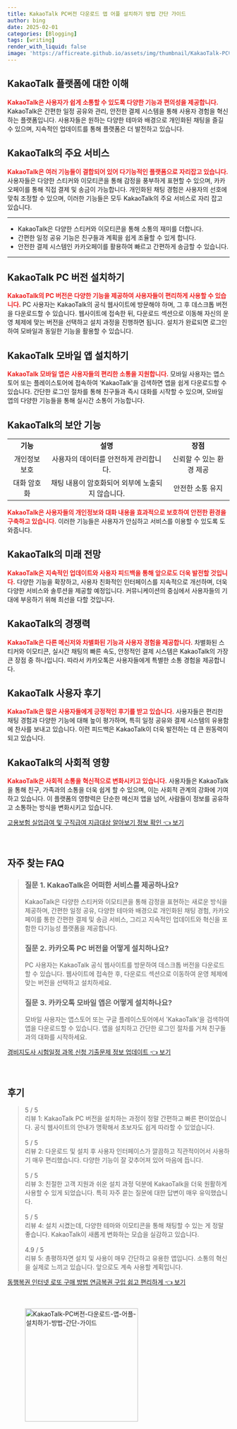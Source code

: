```yaml
---
title: KakaoTalk PC버전 다운로드 앱 어플 설치하기 방법 간단 가이드
author: bing
date: 2025-02-01
categories: [Blogging]
tags: [writing]
render_with_liquid: false
image: 'https://afficreate.github.io/assets/img/thumbnail/KakaoTalk-PC버전-다운로드-앱-어플-설치하기-방법-간단-가이드.webp'
---
```



<h2 id='KakaoTalk_플랫폼'>KakaoTalk 플랫폼에 대한 이해</h2>

<p><b><span style="color: #ee2323;">KakaoTalk은 사용자가 쉽게 소통할 수 있도록 다양한 기능과 편의성을 제공합니다.</span></b> KakaoTalk은 간편한 일정 공유와 관리, 안전한 결제 시스템을 통해 사용자 경험을 혁신하는 플랫폼입니다. 사용자들은 원하는 다양한 테마와 배경으로 개인화된 채팅을 즐길 수 있으며, 지속적인 업데이트를 통해 플랫폼은 더 발전하고 있습니다.</p>

<h2 id='KakaoTalk의_주요_서비스'>KakaoTalk의 주요 서비스</h2>

<p><b><span style="color: #ee2323;">KakaoTalk은 여러 기능들이 결합되어 있어 다기능적인 플랫폼으로 자리잡고 있습니다.</span></b> 사용자들은 다양한 스티커와 이모티콘을 통해 감정을 풍부하게 표현할 수 있으며, 카카오페이를 통해 직접 결제 및 송금이 가능합니다. 개인화된 채팅 경험은 사용자의 선호에 맞춰 조정할 수 있으며, 이러한 기능들은 모두 KakaoTalk의 주요 서비스로 자리 잡고 있습니다.</p>

<hr />

<ul>
    <li>KakaoTalk은 다양한 스티커와 이모티콘을 통해 소통의 재미를 더합니다.</li>
    <li>간편한 일정 공유 기능은 친구들과 계획을 쉽게 조율할 수 있게 합니다.</li>
    <li>안전한 결제 시스템인 카카오페이를 활용하여 빠르고 간편하게 송금할 수 있습니다.</li>
</ul>

<hr />

<h2 id='KakaoTalk_PC_버전_설치하기'>KakaoTalk PC 버전 설치하기</h2>

<p><b><span style="color: #ee2323;">KakaoTalk의 PC 버전은 다양한 기능을 제공하여 사용자들이 편리하게 사용할 수 있습니다.</span></b> PC 사용자는 KakaoTalk의 공식 웹사이트에 방문해야 하며, 그 후 데스크톱 버전을 다운로드할 수 있습니다. 웹사이트에 접속한 뒤, 다운로드 섹션으로 이동해 자신의 운영 체제에 맞는 버전을 선택하고 설치 과정을 진행하면 됩니다. 설치가 완료되면 로그인하여 모바일과 동일한 기능을 활용할 수 있습니다.</p>

<h2 id='KakaoTalk_모바일_앱_설치하기'>KakaoTalk 모바일 앱 설치하기</h2>

<p><b><span style="color: #ee2323;">KakaoTalk 모바일 앱은 사용자들의 편리한 소통을 지원합니다.</span></b> 모바일 사용자는 앱스토어 또는 플레이스토어에 접속하여 'KakaoTalk'을 검색하면 앱을 쉽게 다운로드할 수 있습니다. 간단한 로그인 절차를 통해 친구들과 즉시 대화를 시작할 수 있으며, 모바일 앱의 다양한 기능들을 통해 실시간 소통이 가능합니다.</p>

<h2 id='KakaoTalk의_보안_기능'>KakaoTalk의 보안 기능</h2>

<table>
    <tr>
        <td style="text-align: center; height: 17px;"><b>기능</b></td>
        <td style="text-align: center; height: 17px;"><b>설명</b></td>
        <td style="text-align: center; height: 17px;"><b>장점</b></td>
    </tr>
    <tr>
        <td style="text-align: center; height: 17px;">개인정보 보호</td>
        <td style="text-align: center; height: 17px;">사용자의 데이터를 안전하게 관리합니다.</td>
        <td style="text-align: center; height: 17px;">신뢰할 수 있는 환경 제공</td>
    </tr>
    <tr>
        <td style="text-align: center; height: 17px;">대화 암호화</td>
        <td style="text-align: center; height: 17px;">채팅 내용이 암호화되어 외부에 노출되지 않습니다.</td>
        <td style="text-align: center; height: 17px;">안전한 소통 유지</td>
    </tr>
</table>

<p><b><span style="color: #ee2323;">KakaoTalk은 사용자들의 개인정보와 대화 내용을 효과적으로 보호하여 안전한 환경을 구축하고 있습니다.</span></b> 이러한 기능들은 사용자가 안심하고 서비스를 이용할 수 있도록 도와줍니다.</p>

<h2 id='KakaoTalk의_미래_전망'>KakaoTalk의 미래 전망</h2>

<p><b><span style="color: #ee2323;">KakaoTalk은 지속적인 업데이트와 사용자 피드백을 통해 앞으로도 더욱 발전할 것입니다.</span></b> 다양한 기능을 확장하고, 사용자 친화적인 인터페이스를 지속적으로 개선하며, 더욱 다양한 서비스와 솔루션을 제공할 예정입니다. 커뮤니케이션의 중심에서 사용자들의 기대에 부응하기 위해 최선을 다할 것입니다.</p>

<h2 id='KakaoTalk의_경쟁력'>KakaoTalk의 경쟁력</h2>

<p><b><span style="color: #ee2323;">KakaoTalk은 다른 메신저와 차별화된 기능과 사용자 경험을 제공합니다.</span></b> 차별화된 스티커와 이모티콘, 실시간 채팅의 빠른 속도, 안정적인 결제 시스템은 KakaoTalk의 가장 큰 장점 중 하나입니다. 따라서 카카오톡은 사용자들에게 특별한 소통 경험을 제공합니다.</p>

<h2 id='KakaoTalk_사용자_후기'>KakaoTalk 사용자 후기</h2>

<p><b><span style="color: #ee2323;">KakaoTalk은 많은 사용자들에게 긍정적인 후기를 받고 있습니다.</span></b> 사용자들은 편리한 채팅 경험과 다양한 기능에 대해 높이 평가하며, 특히 일정 공유와 결제 시스템의 유용함에 찬사를 보내고 있습니다. 이런 피드백은 KakaoTalk이 더욱 발전하는 데 큰 원동력이 되고 있습니다.</p>

<h2 id='KakaoTalk의_사회적_영향'>KakaoTalk의 사회적 영향</h2>

<p><b><span style="color: #ee2323;">KakaoTalk은 사회적 소통을 혁신적으로 변화시키고 있습니다.</span></b> 사용자들은 KakaoTalk을 통해 친구, 가족과의 소통을 더욱 쉽게 할 수 있으며, 이는 사회적 관계의 강화에 기여하고 있습니다. 이 플랫폼의 영향력은 단순한 메신저 앱을 넘어, 사람들이 정보를 공유하고 소통하는 방식을 변화시키고 있습니다.</p>


<p><a class="click-button" title="고용보험 실업급여 및 구직급여 지급대상 알아보기 정보 확인" href="https://afficreate.github.io/posts/%EA%B3%A0%EC%9A%A9%EB%B3%B4%ED%97%98-%EC%8B%A4%EC%97%85%EA%B8%89%EC%97%AC-%EB%B0%8F-%EA%B5%AC%EC%A7%81%EA%B8%89%EC%97%AC-%EC%A7%80%EA%B8%89%EB%8C%80%EC%83%81-%EC%95%8C%EC%95%84%EB%B3%B4%EA%B8%B0-%EC%A0%95%EB%B3%B4-%ED%99%95%EC%9D%B8/" rel="dofollow">고용보험 실업급여 및 구직급여 지급대상 알아보기 정보 확인 👈 보기</a></p><br>
<h2 id='자주_찾는_FAQ'>자주 찾는 FAQ</h2>
<div itemscope="" itemtype="https://schema.org/FAQPage"> 
<blockquote> 
<div itemscope="" itemprop="mainEntity" itemtype="https://schema.org/Question"> 
<h3 itemprop="name">질문 1. KakaoTalk은 어떠한 서비스를 제공하나요?</h3> 
<div itemscope="" itemprop="acceptedAnswer" itemtype="https://schema.org/Answer"> 
<span itemprop="text"> 
<p>KakaoTalk은 다양한 스티커와 이모티콘을 통해 감정을 표현하는 새로운 방식을 제공하며, 간편한 일정 공유, 다양한 테마와 배경으로 개인화된 채팅 경험, 카카오페이를 통한 간편한 결제 및 송금 서비스, 그리고 지속적인 업데이트와 혁신을 포함한 다기능성 플랫폼을 제공합니다.</p> 
</span> 
</div> 
</div> 

<div itemscope="" itemprop="mainEntity" itemtype="https://schema.org/Question"> 
<h3 itemprop="name">질문 2. 카카오톡 PC 버전을 어떻게 설치하나요?</h3> 
<div itemscope="" itemprop="acceptedAnswer" itemtype="https://schema.org/Answer"> 
<span itemprop="text"> 
<p>PC 사용자는 KakaoTalk 공식 웹사이트를 방문하여 데스크톱 버전을 다운로드할 수 있습니다. 웹사이트에 접속한 후, 다운로드 섹션으로 이동하여 운영 체제에 맞는 버전을 선택하고 설치하세요.</p> 
</span> 
</div> 
</div> 

<div itemscope="" itemprop="mainEntity" itemtype="https://schema.org/Question"> 
<h3 itemprop="name">질문 3. 카카오톡 모바일 앱은 어떻게 설치하나요?</h3> 
<div itemscope="" itemprop="acceptedAnswer" itemtype="https://schema.org/Answer"> 
<span itemprop="text"> 
<p>모바일 사용자는 앱스토어 또는 구글 플레이스토어에서 'KakaoTalk'을 검색하여 앱을 다운로드할 수 있습니다. 앱을 설치하고 간단한 로그인 절차를 거쳐 친구들과의 대화를 시작하세요.</p> 
</span> 
</div> 
</div> 
</blockquote> 
</div>
<p><a class="click-button" title="경비지도사 시험일정 과목 신청 기출문제 정보 업데이트" href="https://afficreate.github.io/posts/%EA%B2%BD%EB%B9%84%EC%A7%80%EB%8F%84%EC%82%AC-%EC%8B%9C%ED%97%98%EC%9D%BC%EC%A0%95-%EA%B3%BC%EB%AA%A9-%EC%8B%A0%EC%B2%AD-%EA%B8%B0%EC%B6%9C%EB%AC%B8%EC%A0%9C-%EC%A0%95%EB%B3%B4-%EC%97%85%EB%8D%B0%EC%9D%B4%ED%8A%B8/" rel="dofollow">경비지도사 시험일정 과목 신청 기출문제 정보 업데이트 👈 보기</a></p><br>
<h2 id='후기'>후기</h2>
<div itemscope itemtype="https://schema.org/Product">
  <blockquote>
  <div itemprop="review" itemscope itemtype="https://schema.org/Review">
      <div itemprop="reviewRating" itemscope itemtype="https://schema.org/Rating"> <span itemprop="ratingValue">5</span> / <span itemprop="bestRating">5</span> </div>
      <span itemprop="reviewBody">리뷰 1: KakaoTalk PC 버전을 설치하는 과정이 정말 간편하고 빠른 편이었습니다. 공식 웹사이트의 안내가 명확해서 초보자도 쉽게 따라할 수 있었습니다.</span>
  </div>
  <br>
  <div itemprop="review" itemscope itemtype="https://schema.org/Review">
      <div itemprop="reviewRating" itemscope itemtype="https://schema.org/Rating"> <span itemprop="ratingValue">5</span> / <span itemprop="bestRating">5</span> </div>
      <span itemprop="reviewBody">리뷰 2: 다운로드 및 설치 후 사용자 인터페이스가 깔끔하고 직관적이어서 사용하기 매우 편리했습니다. 다양한 기능이 잘 갖추어져 있어 마음에 듭니다.</span>
  </div>
  <br>
  <div itemprop="review" itemscope itemtype="https://schema.org/Review">
      <div itemprop="reviewRating" itemscope itemtype="https://schema.org/Rating"> <span itemprop="ratingValue">5</span> / <span itemprop="bestRating">5</span> </div>
      <span itemprop="reviewBody">리뷰 3: 친절한 고객 지원과 쉬운 설치 과정 덕분에 KakaoTalk을 더욱 원활하게 사용할 수 있게 되었습니다. 특히 자주 묻는 질문에 대한 답변이 매우 유익했습니다.</span>
  </div>
  <br>
  <div itemprop="review" itemscope itemtype="https://schema.org/Review">
      <div itemprop="reviewRating" itemscope itemtype="https://schema.org/Rating"> <span itemprop="ratingValue">5</span> / <span itemprop="bestRating">5</span> </div>
      <span itemprop="reviewBody">리뷰 4: 설치 시켰는데, 다양한 테마와 이모티콘을 통해 채팅할 수 있는 게 정말 좋습니다. KakaoTalk이 새롭게 변화하는 모습을 실감하고 있습니다.</span>
  </div>
  <br>
  <div itemprop="review" itemscope itemtype="https://schema.org/Review">
      <div itemprop="reviewRating" itemscope itemtype="https://schema.org/Rating"> <span itemprop="ratingValue">4.9</span> / <span itemprop="bestRating">5</span> </div>
      <span itemprop="reviewBody">리뷰 5: 총평하자면 설치 및 사용이 매우 간단하고 유용한 앱입니다. 소통의 혁신을 실제로 느끼고 있습니다. 앞으로도 계속 사용할 계획입니다.</span>
  </div>
  </blockquote>
</div>
<p><a class="click-button" title="동행복권 인터넷 로또 구매 방법 연금복권 구입 쉽고 편리하게" href="https://afficreate.github.io/posts/%EB%8F%99%ED%96%89%EB%B3%B5%EA%B6%8C-%EC%9D%B8%ED%84%B0%EB%84%B7-%EB%A1%9C%EB%98%90-%EA%B5%AC%EB%A7%A4-%EB%B0%A9%EB%B2%95-%EC%97%B0%EA%B8%88%EB%B3%B5%EA%B6%8C-%EA%B5%AC%EC%9E%85-%EC%89%BD%EA%B3%A0-%ED%8E%B8%EB%A6%AC%ED%95%98%EA%B2%8C/" rel="dofollow">동행복권 인터넷 로또 구매 방법 연금복권 구입 쉽고 편리하게 👈 보기</a></p><br>
<figure class="image"><img src="https://afficreate.github.io/assets/img/thumbnail/KakaoTalk-PC버전-다운로드-앱-어플-설치하기-방법-간단-가이드.webp" alt="KakaoTalk-PC버전-다운로드-앱-어플-설치하기-방법-간단-가이드" width="256" height="256"></figure>